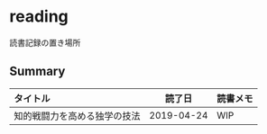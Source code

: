 # reading

読書記録の置き場所

## Summary

| タイトル | 読了日 | 読書メモ |
|:---|:---:|:---|
| 知的戦闘力を高める独学の技法 | 2019-04-24 | WIP |
